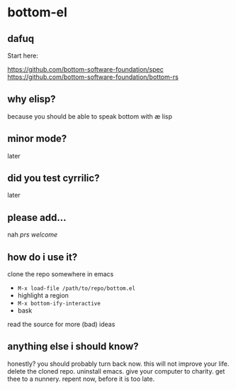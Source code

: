 # bottom-el

## dafuq

Start here:

https://github.com/bottom-software-foundation/spec
https://github.com/bottom-software-foundation/bottom-rs

## why elisp?

because you should be able to speak bottom with æ lisp

## minor mode?

later

## did you test cyrrilic?

later

## please add...

nah
_prs welcome_

## how do i use it?

clone the repo somewhere
in emacs
- `M-x load-file /path/to/repo/bottom.el`
- highlight a region
- `M-x bottom-ify-interactive`
- bask

read the source for more (bad) ideas

## anything else i should know?

honestly? you should probably turn back now. this will not improve
your life. delete the cloned repo. uninstall emacs. give your computer
to charity. get thee to a nunnery. repent now, before it is too late.
